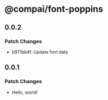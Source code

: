 # @compai/font-poppins

## 0.0.2

### Patch Changes

- b971bb4f: Update font data

## 0.0.1

### Patch Changes

- Hello, world!
